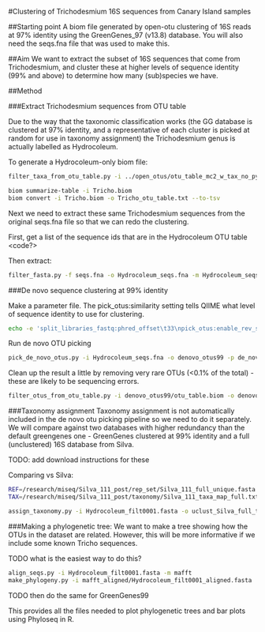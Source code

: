 #Clustering of Trichodesmium 16S sequences from Canary Island samples

##Starting point
A biom file generated by open-otu clustering of 16S reads at 97% identity using the GreenGenes_97 (v13.8) database. You will also need the seqs.fna file that was used to make this.

##Aim
We want to extract the subset of 16S sequences that come from Trichodesmium, and cluster these at higher levels of sequence identity (99% and above) to determine how many (sub)species we have.

##Method

###Extract Trichodesmium sequences from OTU table

Due to the way that the taxonomic classification works (the GG database is clustered at 97% identity, and a representative of each cluster is picked at random for use in taxonomy assignment) the Trichodesmium genus is actually labelled as Hydrocoleum.

To generate a Hydrocoleum-only biom file:

```bash
filter_taxa_from_otu_table.py -i ../open_otus/otu_table_mc2_w_tax_no_pynast_failures.biom -o Tricho.biom -p g__Hydrocoleum

biom summarize-table -i Tricho.biom
biom convert -i Tricho.biom -o Tricho_otu_table.txt --to-tsv
```

Next we need to extract these same Trichodesmium sequences from the original seqs.fna file so that we can redo the clustering.

First, get a list of the sequence ids that are in the Hydrocoleum OTU table
<code?>

Then extract:

```bash
filter_fasta.py -f seqs.fna -o Hydrocoleum_seqs.fna -m Hydrocoleum_seqsID.txt
```

###De novo sequence clustering at 99% identity

Make a parameter file. The pick_otus:similarity setting tells QIIME what level of sequence identity to use for clustering.

```bash
echo -e 'split_libraries_fastq:phred_offset\t33\npick_otus:enable_rev_strand_match\tTrue\npick_otus:similarity\t0.99' > de_novo_params99.txt
```
Run de novo OTU picking

```bash
pick_de_novo_otus.py -i Hydrocoleum_seqs.fna -o denovo_otus99 -p de_novo_params99.txt
```

Clean up the result a little by removing very rare OTUs (<0.1% of the total) - these are likely to be sequencing errors.

```bash
filter_otus_from_otu_table.py -i denovo_otus99/otu_table.biom -o denovo_otus99/otu_table_filt0001.biom --min_count_fraction 0.001
```

###Taxonomy assignment
Taxonomy assignment is not automatically included in the de novo otu picking pipeline so we need to do it separately. We will compare against two databases with higher redundancy than the default greengenes one - GreenGenes clustered at 99% identity and a full (unclustered) 16S database from Silva.

TODO: add download instructions for these

Comparing vs Silva:
```bash
REF=/research/miseq/Silva_111_post/rep_set/Silva_111_full_unique.fasta
TAX=/research/miseq/Silva_111_post/taxonomy/Silva_111_taxa_map_full.txt

assign_taxonomy.py -i Hydrocoleum_filt0001.fasta -o uclust_Silva_full_taxonomy/ -t $TAX -r $REF
```

###Making a phylogenetic tree:
We want to make a tree showing how the OTUs in the dataset are related. However, this will be more informative if we include some known Tricho sequences.

TODO what is the easiest way to do this?

```bash
align_seqs.py -i Hydrocoleum_filt0001.fasta -m mafft
make_phylogeny.py -i mafft_aligned/Hydrocoleum_filt0001_aligned.fasta
```
TODO then do the same for GreenGenes99

This provides all the files needed to plot phylogenetic trees and bar plots using Phyloseq in R.

